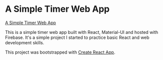 # A Simple Timer Web App

[A Simple Timer Web App](https://a-simple-timer.web.app/)

This is a simple timer web app built with React, Material-UI and hosted with Firebase. It's a simple project I started to practice basic React and web development skills.

This project was bootstrapped with [Create React App](https://github.com/facebook/create-react-app).
